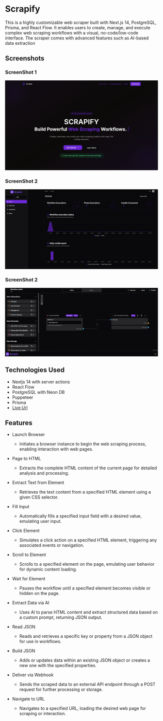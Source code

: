 # Scrapify

This is a highly customizable web scraper built with Next.js 14, PostgreSQL, Prisma, and React Flow. It enables users to create, manage, and execute complex web scraping workflows with a visual, no-code/low-code interface. The scraper comes with advanced features such as AI-based data extraction

## Screenshots

### ScreenShot 1

![Screenshot 1](https://raw.githubusercontent.com/amanpandey2101/scrapify/refs/heads/main/public/assets/home-hero.jpg)

### ScreenShot 2

![Screenshot 2](https://raw.githubusercontent.com/amanpandey2101/scrapify/refs/heads/main/public/assets/home-dashboard.jpg)

### ScreenShot 2

![Screenshot 2](https://raw.githubusercontent.com/amanpandey2101/scrapify/refs/heads/main/public/assets/editor.jpg)

## Technologies Used

- Nextjs 14 with server actions
- React Flow
- PostgreSQL with Neon DB
- Puppeteer
- Prisma
- [Live Url](https://flowscrape.kartikpawar.dev/)

## Features

- Launch Browser

  - Initiates a browser instance to begin the web scraping process, enabling interaction with web pages.

- Page to HTML

  - Extracts the complete HTML content of the current page for detailed analysis and processing.

- Extract Text from Element

  - Retrieves the text content from a specified HTML element using a given CSS selector.

- Fill Input

  - Automatically fills a specified input field with a desired value, emulating user input.

- Click Element

  - Simulates a click action on a specified HTML element, triggering any associated events or navigation.

- Scroll to Element

  - Scrolls to a specified element on the page, emulating user behavior for dynamic content loading.

- Wait for Element

  - Pauses the workflow until a specified element becomes visible or hidden on the page.

- Extract Data via AI

  - Uses AI to parse HTML content and extract structured data based on a custom prompt, returning JSON output.

- Read JSON

  - Reads and retrieves a specific key or property from a JSON object for use in workflows.

- Build JSON

  - Adds or updates data within an existing JSON object or creates a new one with the specified properties.

- Deliver via Webhook

  - Sends the scraped data to an external API endpoint through a POST request for further processing or storage.

- Navigate to URL

  - Navigates to a specified URL, loading the desired web page for scraping or interaction.

